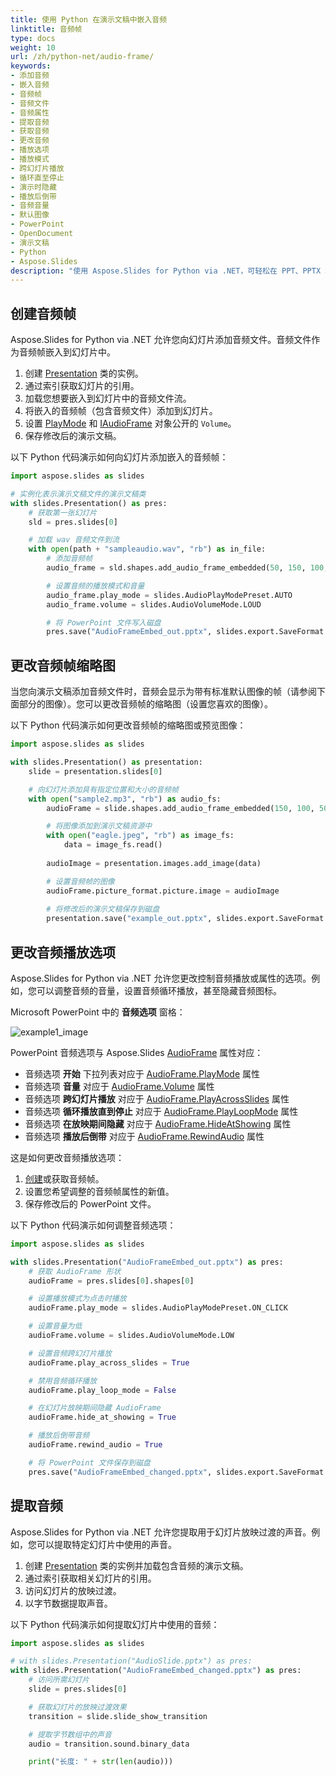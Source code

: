 ```yaml
---
title: 使用 Python 在演示文稿中嵌入音频
linktitle: 音频帧
type: docs
weight: 10
url: /zh/python-net/audio-frame/
keywords:
- 添加音频
- 嵌入音频
- 音频帧
- 音频文件
- 音频属性
- 提取音频
- 获取音频
- 更改音频
- 播放选项
- 播放模式
- 跨幻灯片播放
- 循环直至停止
- 演示时隐藏
- 播放后倒带
- 音频音量
- 默认图像
- PowerPoint
- OpenDocument
- 演示文稿
- Python
- Aspose.Slides
description: "使用 Aspose.Slides for Python via .NET，可轻松在 PPT、PPTX 和 ODP 中添加、提取并管理音频帧。查看代码示例，立即提升您的演示文稿效果。"
---
```


## **创建音频帧**
Aspose.Slides for Python via .NET 允许您向幻灯片添加音频文件。音频文件作为音频帧嵌入到幻灯片中。

1. 创建 [Presentation](https://reference.aspose.com/slides/python-net/aspose.slides/presentation/) 类的实例。
2. 通过索引获取幻灯片的引用。
3. 加载您想要嵌入到幻灯片中的音频文件流。
4. 将嵌入的音频帧（包含音频文件）添加到幻灯片。
5. 设置 [PlayMode](https://reference.aspose.com/slides/python-net/aspose.slides/audioplaymodepreset) 和 [IAudioFrame](https://reference.aspose.com/slides/python-net/aspose.slides/audioframe/) 对象公开的 `Volume`。
6. 保存修改后的演示文稿。

以下 Python 代码演示如何向幻灯片添加嵌入的音频帧：

```python
import aspose.slides as slides

# 实例化表示演示文稿文件的演示文稿类
with slides.Presentation() as pres:
    # 获取第一张幻灯片
    sld = pres.slides[0]

    # 加载 wav 音频文件到流
    with open(path + "sampleaudio.wav", "rb") as in_file:
        # 添加音频帧
        audio_frame = sld.shapes.add_audio_frame_embedded(50, 150, 100, 100, in_file)

        # 设置音频的播放模式和音量
        audio_frame.play_mode = slides.AudioPlayModePreset.AUTO
        audio_frame.volume = slides.AudioVolumeMode.LOUD

        # 将 PowerPoint 文件写入磁盘
        pres.save("AudioFrameEmbed_out.pptx", slides.export.SaveFormat.PPTX)
```

## **更改音频帧缩略图**

当您向演示文稿添加音频文件时，音频会显示为带有标准默认图像的帧（请参阅下面部分的图像）。您可以更改音频帧的缩略图（设置您喜欢的图像）。

以下 Python 代码演示如何更改音频帧的缩略图或预览图像：

```python
import aspose.slides as slides

with slides.Presentation() as presentation:
    slide = presentation.slides[0]

    # 向幻灯片添加具有指定位置和大小的音频帧
    with open("sample2.mp3", "rb") as audio_fs:
        audioFrame = slide.shapes.add_audio_frame_embedded(150, 100, 50, 50, audio_fs)

        # 将图像添加到演示文稿资源中
        with open("eagle.jpeg", "rb") as image_fs:
            data = image_fs.read()
        
        audioImage = presentation.images.add_image(data)

        # 设置音频帧的图像
        audioFrame.picture_format.picture.image = audioImage
        
        # 将修改后的演示文稿保存到磁盘
        presentation.save("example_out.pptx", slides.export.SaveFormat.PPTX)
```

## **更改音频播放选项**

Aspose.Slides for Python via .NET 允许您更改控制音频播放或属性的选项。例如，您可以调整音频的音量，设置音频循环播放，甚至隐藏音频图标。

Microsoft PowerPoint 中的 **音频选项** 窗格：

![example1_image](audio_frame_0.png)

PowerPoint 音频选项与 Aspose.Slides [AudioFrame](https://reference.aspose.com/slides/python-net/aspose.slides/audioframe/) 属性对应：
- 音频选项 **开始** 下拉列表对应于 [AudioFrame.PlayMode](https://reference.aspose.com/slides/python-net/aspose.slides/audioframe/) 属性 
- 音频选项 **音量** 对应于 [AudioFrame.Volume](https://reference.aspose.com/slides/python-net/aspose.slides/audioframe/) 属性 
- 音频选项 **跨幻灯片播放** 对应于 [AudioFrame.PlayAcrossSlides](https://reference.aspose.com/slides/python-net/aspose.slides/audioframe/) 属性 
- 音频选项 **循环播放直到停止** 对应于 [AudioFrame.PlayLoopMode](https://reference.aspose.com/slides/python-net/aspose.slides/audioframe/) 属性 
- 音频选项 **在放映期间隐藏** 对应于 [AudioFrame.HideAtShowing](https://reference.aspose.com/slides/python-net/aspose.slides/audioframe/) 属性 
- 音频选项 **播放后倒带** 对应于 [AudioFrame.RewindAudio](https://reference.aspose.com/slides/python-net/aspose.slides/audioframe/) 属性 

这是如何更改音频播放选项：

1. [创建](#create-audio-frame)或获取音频帧。
2. 设置您希望调整的音频帧属性的新值。
3. 保存修改后的 PowerPoint 文件。

以下 Python 代码演示如何调整音频选项：

```python
import aspose.slides as slides

with slides.Presentation("AudioFrameEmbed_out.pptx") as pres:
    # 获取 AudioFrame 形状
    audioFrame = pres.slides[0].shapes[0]

    # 设置播放模式为点击时播放
    audioFrame.play_mode = slides.AudioPlayModePreset.ON_CLICK

    # 设置音量为低
    audioFrame.volume = slides.AudioVolumeMode.LOW

    # 设置音频跨幻灯片播放
    audioFrame.play_across_slides = True

    # 禁用音频循环播放
    audioFrame.play_loop_mode = False

    # 在幻灯片放映期间隐藏 AudioFrame
    audioFrame.hide_at_showing = True

    # 播放后倒带音频
    audioFrame.rewind_audio = True

    # 将 PowerPoint 文件保存到磁盘
    pres.save("AudioFrameEmbed_changed.pptx", slides.export.SaveFormat.PPTX)
```

## **提取音频**
Aspose.Slides for Python via .NET 允许您提取用于幻灯片放映过渡的声音。例如，您可以提取特定幻灯片中使用的声音。

1. 创建 [Presentation](https://reference.aspose.com/slides/python-net/aspose.slides/presentation/) 类的实例并加载包含音频的演示文稿。
2. 通过索引获取相关幻灯片的引用。
3. 访问幻灯片的放映过渡。
4. 以字节数据提取声音。

以下 Python 代码演示如何提取幻灯片中使用的音频：

```python
import aspose.slides as slides

# with slides.Presentation("AudioSlide.pptx") as pres:
with slides.Presentation("AudioFrameEmbed_changed.pptx") as pres:
    # 访问所需幻灯片
    slide = pres.slides[0]  

    # 获取幻灯片的放映过渡效果
    transition = slide.slide_show_transition

    # 提取字节数组中的声音
    audio = transition.sound.binary_data

    print("长度: " + str(len(audio)))
```